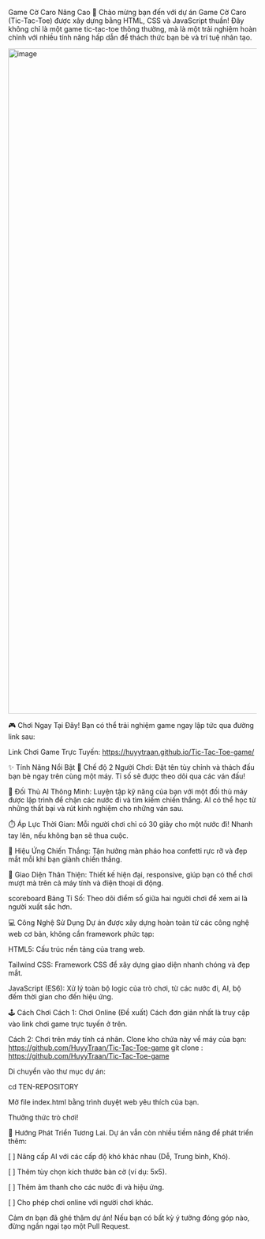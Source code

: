Game Cờ Caro Nâng Cao 🚀
Chào mừng bạn đến với dự án Game Cờ Caro (Tic-Tac-Toe) được xây dựng bằng HTML, CSS và JavaScript thuần! Đây không chỉ là một game tic-tac-toe thông thường, mà là một trải nghiệm hoàn chỉnh với nhiều tính năng hấp dẫn để thách thức bạn bè và trí tuệ nhân tạo.

<img width="2428" height="1345" alt="image" src="https://github.com/user-attachments/assets/a256c557-29e3-450a-8ba7-8007a0ad5b46" />


🎮 Chơi Ngay Tại Đây!
Bạn có thể trải nghiệm game ngay lập tức qua đường link sau: 

Link Chơi Game Trực Tuyến: https://huyytraan.github.io/Tic-Tac-Toe-game/ 



✨ Tính Năng Nổi Bật
👥 Chế độ 2 Người Chơi: Đặt tên tùy chỉnh và thách đấu bạn bè ngay trên cùng một máy. Tỉ số sẽ được theo dõi qua các ván đấu!

🤖 Đối Thủ AI Thông Minh: Luyện tập kỹ năng của bạn với một đối thủ máy được lập trình để chặn các nước đi và tìm kiếm chiến thắng. AI có thể học từ những thất bại và rút kinh nghiệm cho những ván sau.

⏱️ Áp Lực Thời Gian: Mỗi người chơi chỉ có 30 giây cho một nước đi! Nhanh tay lên, nếu không bạn sẽ thua cuộc.

🎉 Hiệu Ứng Chiến Thắng: Tận hưởng màn pháo hoa confetti rực rỡ và đẹp mắt mỗi khi bạn giành chiến thắng.

📱 Giao Diện Thân Thiện: Thiết kế hiện đại, responsive, giúp bạn có thể chơi mượt mà trên cả máy tính và điện thoại di động.

scoreboard Bảng Tỉ Số: Theo dõi điểm số giữa hai người chơi để xem ai là người xuất sắc hơn.

💻 Công Nghệ Sử Dụng
Dự án được xây dựng hoàn toàn từ các công nghệ web cơ bản, không cần framework phức tạp:

HTML5: Cấu trúc nền tảng của trang web.

Tailwind CSS: Framework CSS để xây dựng giao diện nhanh chóng và đẹp mắt.

JavaScript (ES6): Xử lý toàn bộ logic của trò chơi, từ các nước đi, AI, bộ đếm thời gian cho đến hiệu ứng.

🕹️ Cách Chơi
Cách 1: Chơi Online (Đề xuất)
Cách đơn giản nhất là truy cập vào link chơi game trực tuyến ở trên.

Cách 2: Chơi trên máy tính cá nhân.
Clone kho chứa này về máy của bạn:
https://github.com/HuyyTraan/Tic-Tac-Toe-game
git clone : https://github.com/HuyyTraan/Tic-Tac-Toe-game

Di chuyển vào thư mục dự án:

cd TEN-REPOSITORY

Mở file index.html bằng trình duyệt web yêu thích của bạn.

Thưởng thức trò chơi!

🌟 Hướng Phát Triển Tương Lai.
Dự án vẫn còn nhiều tiềm năng để phát triển thêm:

[ ] Nâng cấp AI với các cấp độ khó khác nhau (Dễ, Trung bình, Khó).

[ ] Thêm tùy chọn kích thước bàn cờ (ví dụ: 5x5).

[ ] Thêm âm thanh cho các nước đi và hiệu ứng.

[ ] Cho phép chơi online với người chơi khác.

Cảm ơn bạn đã ghé thăm dự án! Nếu bạn có bất kỳ ý tưởng đóng góp nào, đừng ngần ngại tạo một Pull Request.
